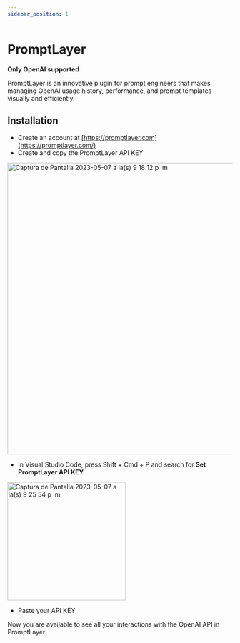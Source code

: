 ```yaml
---
sidebar_position: 1
---
```


# PromptLayer

**Only OpenAI supported**

PromptLayer is an innovative plugin for prompt engineers that makes managing OpenAI usage history, performance, and prompt templates visually and efficiently.

## Installation

- Create an account at [https://promptlayer.com](https://promptlayer.com/)
- Create and copy the PromptLayer API KEY

<img width="653" alt="Captura de Pantalla 2023-05-07 a la(s) 9 18 12 p  m" src="https://user-images.githubusercontent.com/6216945/236715205-d3e15ece-d12d-4e67-9675-cf6bab92ecea.png">

- In Visual Studio Code, press Shift + Cmd + P and search for **Set PromptLayer API KEY**

<img width="265" alt="Captura de Pantalla 2023-05-07 a la(s) 9 25 54 p  m" src="https://user-images.githubusercontent.com/6216945/236715281-56ded317-8286-4285-8af8-7d8d51b730bc.png">

- Paste your API KEY

Now you are available to see all your interactions with the OpenAI API in PromptLayer.
